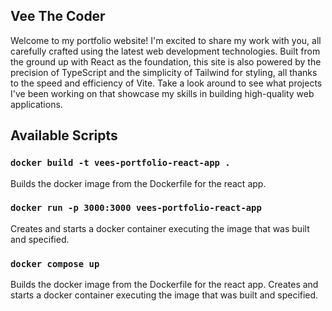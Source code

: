 ## Vee The Coder
Welcome to my portfolio website! I'm excited to share my work with you, all carefully crafted using the latest web development technologies. Built from the ground up with React as the foundation, this site is also powered by the precision of TypeScript and the simplicity of Tailwind for styling, all thanks to the speed and efficiency of Vite. Take a look around to see what projects I've been working on that showcase my skills in building high-quality web applications.

## Available Scripts
### `docker build -t vees-portfolio-react-app .`

Builds the docker image from the Dockerfile for the react app.

### `docker run -p 3000:3000 vees-portfolio-react-app`

Creates and starts a docker container executing the image that was built and specified.

### `docker compose up`

Builds the docker image from the Dockerfile for the react app. Creates and starts a docker container executing the image that was built and specified.